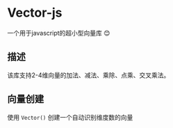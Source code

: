 # Vector-js
 一个用于javascript的超小型向量库 😊

## 描述
该库支持2-4维向量的加法、减法、乘除、点乘、交叉乘法。

## 向量创建

使用 ```Vector()``` 创建一个自动识别维度数的向量